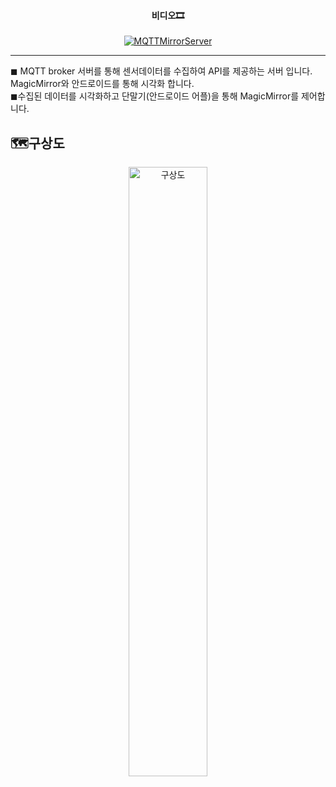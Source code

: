 
<div align="center">
 <h4>비디오🎞</h4>
 

[![MQTTMirrorServer](http://img.youtube.com/vi/t7HeZgF0mY8/0.jpg)](https://youtu.be/t7HeZgF0mY8?t=0s)
</div>
 
 --------------

◼ MQTT broker 서버를 통해 센서데이터를 수집하여 API를 제공하는 서버 입니다. MagicMirror와 안드로이드를 통해 시각화 합니다. <br/>
◼수집된 데이터를 시각화하고 단말기(안드로이드 어플)을 통해 MagicMirror를 제어합니다.



<h2>🗺구상도</h2>
<div align="center">
<!-- <img    width="50%" src="https://user-images.githubusercontent.com/41848169/144437047-46997bfb-7e39-452c-8f07-6e0c760c06bc.jpg" alt="구상도"/> -->

 
<img    width="50%" src="https://user-images.githubusercontent.com/101157141/160224391-86c0edd1-76db-46e3-924f-7dc89245f223.png" alt="구상도"/>
</div>
